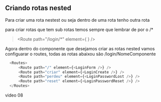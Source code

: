 ## Criando rotas nested

Para criar uma rota nestest ou seja dentro de uma rota tenho outra rota

para criar rotas que tem sub rotas temos sempre que lembrar de por o /*
> <Route path="/login/*" element={ <Login /> } />

Agora dentro do componente que desejamos criar as rotas nested vamos configuarar o routes, todas as rotas abaixou são /login/NomeComponente

``` javascript
  <Routes>
      <Route path="/" element={<LoginForm />} />
      <Route path="criar" element={<LoginCreate />} />
      <Route path="perdeu" element={<LoginPasswordLost />} />
      <Route path="reset" element={<LoginPasswordReset />} />
  </Routes>
```

video 08